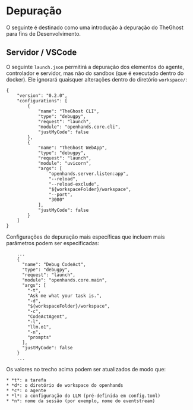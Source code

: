 # Depuração

O seguinte é destinado como uma introdução à depuração do TheGhost para fins de Desenvolvimento.

## Servidor / VSCode

O seguinte `launch.json` permitirá a depuração dos elementos do agente, controlador e servidor, mas não do sandbox (que é executado dentro do docker). Ele ignorará quaisquer alterações dentro do diretório `workspace/`:

```
{
    "version": "0.2.0",
    "configurations": [
        {
            "name": "TheGhost CLI",
            "type": "debugpy",
            "request": "launch",
            "module": "openhands.core.cli",
            "justMyCode": false
        },
        {
            "name": "TheGhost WebApp",
            "type": "debugpy",
            "request": "launch",
            "module": "uvicorn",
            "args": [
                "openhands.server.listen:app",
                "--reload",
                "--reload-exclude",
                "${workspaceFolder}/workspace",
                "--port",
                "3000"
            ],
            "justMyCode": false
        }
    ]
}
```

Configurações de depuração mais específicas que incluem mais parâmetros podem ser especificadas:

```
    ...
    {
      "name": "Debug CodeAct",
      "type": "debugpy",
      "request": "launch",
      "module": "openhands.core.main",
      "args": [
        "-t",
        "Ask me what your task is.",
        "-d",
        "${workspaceFolder}/workspace",
        "-c",
        "CodeActAgent",
        "-l",
        "llm.o1",
        "-n",
        "prompts"
      ],
      "justMyCode": false
    }
    ...
```

Os valores no trecho acima podem ser atualizados de modo que:

    * *t*: a tarefa
    * *d*: o diretório de workspace do openhands
    * *c*: o agente
    * *l*: a configuração do LLM (pré-definida em config.toml)
    * *n*: nome da sessão (por exemplo, nome do eventstream)
